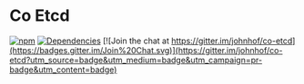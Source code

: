 Co Etcd
========

 [![npm](https://img.shields.io/npm/l/express.svg)](https://github.com/johnhof/co-etcd/blob/master/LICENSE)  [![Dependencies](https://img.shields.io/david/johnhof/co-etcd.svg)](https://david-dm.org/johnhof/co-etcd) [![Join the chat at https://gitter.im/johnhof/co-etcd](https://badges.gitter.im/Join%20Chat.svg)](https://gitter.im/johnhof/co-etcd?utm_source=badge&utm_medium=badge&utm_campaign=pr-badge&utm_content=badge)
